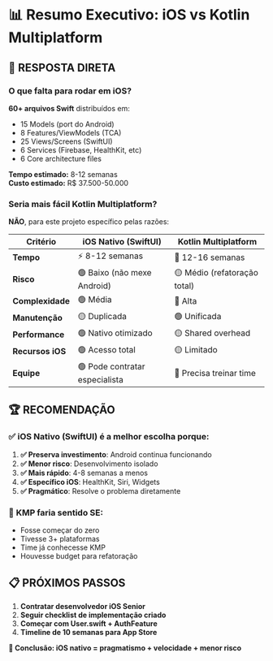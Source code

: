 # 📊 Resumo Executivo: iOS vs Kotlin Multiplatform

## 🎯 **RESPOSTA DIRETA**

### **O que falta para rodar em iOS?**
**60+ arquivos Swift** distribuídos em:
- 15 Models (port do Android)
- 8 Features/ViewModels (TCA)
- 25 Views/Screens (SwiftUI)  
- 6 Services (Firebase, HealthKit, etc)
- 6 Core architecture files

**Tempo estimado:** 8-12 semanas  
**Custo estimado:** R$ 37.500-50.000

### **Seria mais fácil Kotlin Multiplatform?**
**NÃO**, para este projeto específico pelas razões:

| Critério | iOS Nativo (SwiftUI) | Kotlin Multiplatform |
|----------|---------------------|----------------------|
| **Tempo** | ⚡ 8-12 semanas | 🐌 12-16 semanas |
| **Risco** | 🟢 Baixo (não mexe Android) | 🟡 Médio (refatoração total) |
| **Complexidade** | 🟢 Média | 🔴 Alta |
| **Manutenção** | 🟡 Duplicada | 🟢 Unificada |
| **Performance** | 🟢 Nativo otimizado | 🟡 Shared overhead |
| **Recursos iOS** | 🟢 Acesso total | 🟡 Limitado |
| **Equipe** | 🟢 Pode contratar especialista | 🔴 Precisa treinar time |

## 🏆 **RECOMENDAÇÃO**

### ✅ **iOS Nativo (SwiftUI) é a melhor escolha porque:**

1. **✅ Preserva investimento**: Android continua funcionando
2. **✅ Menor risco**: Desenvolvimento isolado
3. **✅ Mais rápido**: 4-8 semanas a menos
4. **✅ Específico iOS**: HealthKit, Siri, Widgets
5. **✅ Pragmático**: Resolve o problema diretamente

### 🔄 **KMP faria sentido SE:**
- Fosse começar do zero
- Tivesse 3+ plataformas
- Time já conhecesse KMP
- Houvesse budget para refatoração

## 📋 **PRÓXIMOS PASSOS**

1. **Contratar desenvolvedor iOS Senior**
2. **Seguir checklist de implementação criado**
3. **Começar com User.swift + AuthFeature**
4. **Timeline de 10 semanas para App Store**

**🎯 Conclusão: iOS nativo = pragmatismo + velocidade + menor risco**